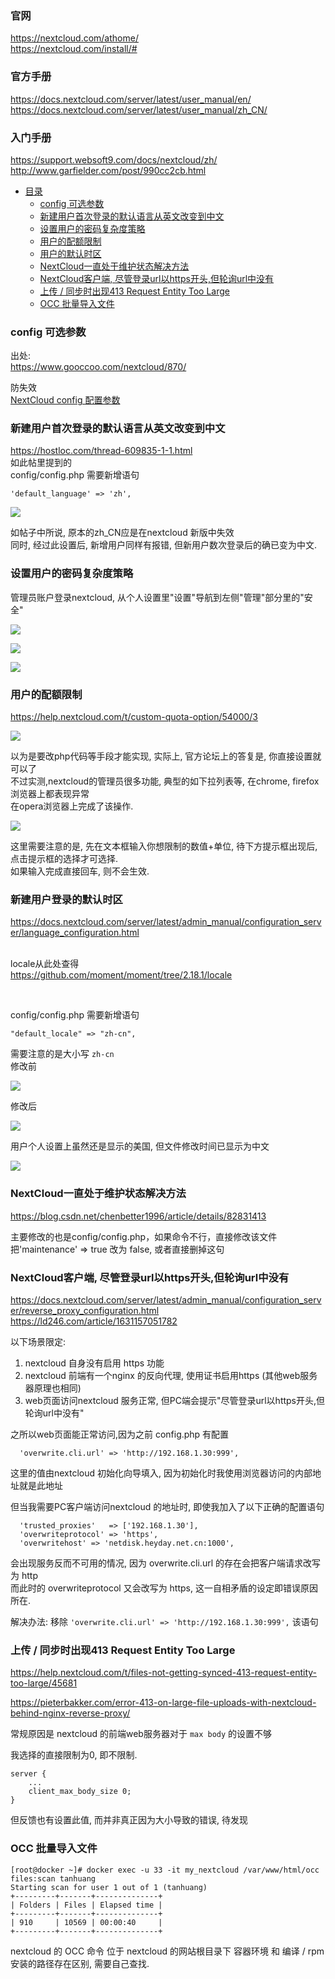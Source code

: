 ### 官网  
https://nextcloud.com/athome/  
https://nextcloud.com/install/#  

### 官方手册
https://docs.nextcloud.com/server/latest/user_manual/en/  
https://docs.nextcloud.com/server/latest/user_manual/zh_CN/  

### 入门手册  
https://support.websoft9.com/docs/nextcloud/zh/  
http://www.garfielder.com/post/990cc2cb.html  


* [目录](#0)
  * [config 可选参数](#5)
  * [新建用户首次登录的默认语言从英文改变到中文](#2)
  * [设置用户的密码复杂度策略](#3)
  * [用户的配额限制](#4)
  * [用户的默认时区](#5)
  * [NextCloud一直处于维护状态解决方法](#6)
  * [NextCloud客户端, 尽管登录url以https开头,但轮询url中没有](#7)
  * [上传 / 同步时出现413 Request Entity Too Large](#7)
  * [OCC 批量导入文件](#8)


<h3 id="1">config 可选参数</h3>

出处:  
https://www.gooccoo.com/nextcloud/870/

防失效  
<a href="files/NextCloud config 配置参数.rar" target="_blank">NextCloud config 配置参数</a>

    
<h3 id="2">新建用户首次登录的默认语言从英文改变到中文</h3>

https://hostloc.com/thread-609835-1-1.html  
如此帖里提到的  
config/config.php
需要新增语句

```
'default_language' => 'zh',
```

![](images/lTGqcJNXAS9DIirqYxlRbskWeMSng1u5.png)

如帖子中所说, 原本的zh_CN应是在nextcloud 新版中失效  
同时, 经过此设置后, 新增用户同样有报错, 但新用户数次登录后的确已变为中文.


<h3 id="3">设置用户的密码复杂度策略</h3>

管理员账户登录nextcloud, 从个人设置里"设置"导航到左侧"管理"部分里的"安全"  

![](images/lTGqcJNXAScHLahnO5kW9AX0G4idxBtR.png)

![](images/lTGqcJNXASOq5Z8H6GSiLPYfgBTyzDke.png)

![](images/lTGqcJNXAS8sKmCLctUhrfaRJqM9Q3BS.png)


<h3 id="4">用户的配额限制</h3>

https://help.nextcloud.com/t/custom-quota-option/54000/3  

![](images/lTGqcJNXASRitLPAKHaQuFGr5nCq3DcI.png)  

以为是要改php代码等手段才能实现, 实际上, 官方论坛上的答复是, 你直接设置就可以了  
不过实测,nextcloud的管理员很多功能, 典型的如下拉列表等, 在chrome, firefox浏览器上都表现异常  
在opera浏览器上完成了该操作.

![](images/lTGqcJNXASo4yvz1fB6TwDenKHhU073Z.png) 

这里需要注意的是, 先在文本框输入你想限制的数值+单位, 待下方提示框出现后, 点击提示框的选择才可选择.  
如果输入完成直接回车, 则不会生效.  


<h3 id="5">新建用户登录的默认时区</h3>

https://docs.nextcloud.com/server/latest/admin_manual/configuration_server/language_configuration.html  
&nbsp;

locale从此处查得  
https://github.com/moment/moment/tree/2.18.1/locale  

&nbsp;

config/config.php
需要新增语句

```
"default_locale" => "zh-cn",
```

需要注意的是大小写 ```zh-cn```  
修改前  

![](images/3Fyr8JdGRl5ZzmcRu7G01ADlSKdI9UkM.png)

修改后  

![](images/3Fyr8JdGRln2khTrvaPIeX9E5c7Gu6YC.png)  

用户个人设置上虽然还是显示的美国, 但文件修改时间已显示为中文

![](images/3Fyr8JdGRleKBm89c6xowVIdOsaUNbTM.png)



<h3 id="6">NextCloud一直处于维护状态解决方法</h3>

https://blog.csdn.net/chenbetter1996/article/details/82831413  

主要修改的也是config/config.php，如果命令不行，直接修改该文件  
把'maintenance' => true 改为 false, 或者直接删掉这句  


<h3 id="7">NextCloud客户端, 尽管登录url以https开头,但轮询url中没有</h3>

https://docs.nextcloud.com/server/latest/admin_manual/configuration_server/reverse_proxy_configuration.html  
https://ld246.com/article/1631157051782  

以下场景限定:
1) nextcloud 自身没有启用 https 功能
2) nextcloud 前端有一个nginx 的反向代理, 使用证书启用https (其他web服务器原理也相同)
3) web页面访问nextcloud 服务正常, 但PC端会提示"尽管登录url以https开头,但轮询url中没有"

之所以web页面能正常访问,因为之前 config.php 有配置

```
  'overwrite.cli.url' => 'http://192.168.1.30:999',
```

这里的值由nextcloud 初始化向导填入, 因为初始化时我使用浏览器访问的内部地址就是此地址

但当我需要PC客户端访问nextcloud 的地址时, 即使我加入了以下正确的配置语句

```
  'trusted_proxies'   => ['192.168.1.30'],
  'overwriteprotocol' => 'https',
  'overwritehost' => 'netdisk.heyday.net.cn:1000',
```

会出现服务反而不可用的情况, 因为 overwrite.cli.url 的存在会把客户端请求改写为 http  
而此时的 overwriteprotocol 又会改写为 https, 这一自相矛盾的设定即错误原因所在.

解决办法:
移除 ```'overwrite.cli.url' => 'http://192.168.1.30:999',``` 该语句


<h3 id="7">上传 / 同步时出现413 Request Entity Too Large</h3>

https://help.nextcloud.com/t/files-not-getting-synced-413-request-entity-too-large/45681

https://pieterbakker.com/error-413-on-large-file-uploads-with-nextcloud-behind-nginx-reverse-proxy/

常规原因是 nextcloud 的前端web服务器对于 ```max body``` 的设置不够

我选择的直接限制为0, 即不限制.

```
server {
    ...
    client_max_body_size 0;
}
```

但反馈也有设置此值, 而并非真正因为大小导致的错误, 待发现

<h3 id="8">OCC 批量导入文件</h3>

```
[root@docker ~]# docker exec -u 33 -it my_nextcloud /var/www/html/occ files:scan tanhuang
Starting scan for user 1 out of 1 (tanhuang)
+---------+-------+--------------+
| Folders | Files | Elapsed time |
+---------+-------+--------------+
| 910     | 10569 | 00:00:40     |
+---------+-------+--------------+
```

nextcloud 的 OCC 命令 位于 nextcloud 的网站根目录下
容器环境 和 编译 / rpm 安装的路径存在区别, 需要自己查找.
